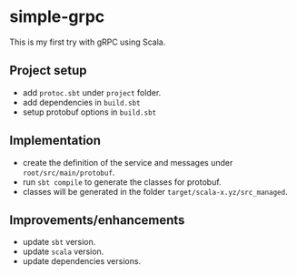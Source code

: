 # simple-grpc

This is my first try with gRPC using Scala.

## Project setup

- add `protoc.sbt` under `project` folder.
- add dependencies in `build.sbt`
- setup protobuf options in `build.sbt`

## Implementation

- create the definition of the service and messages under `root/src/main/protobuf`.
- run `sbt compile` to generate the classes for protobuf.
- classes will be generated in the folder `target/scala-x.yz/src_managed`.

## Improvements/enhancements

- update `sbt` version.
- update `scala` version.
- update dependencies versions.
